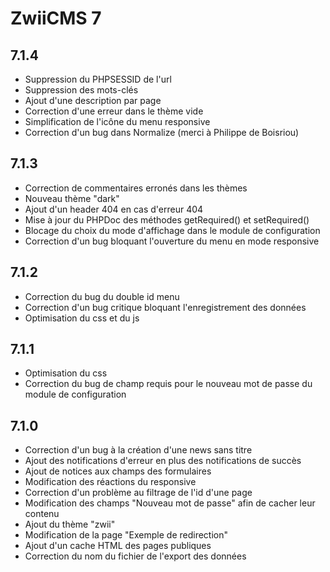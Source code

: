 ZwiiCMS 7
=========

## 7.1.4
* Suppression du PHPSESSID de l'url
* Suppression des mots-clés
* Ajout d'une description par page
* Correction d'une erreur dans le thème vide
* Simplification de l'icône du menu responsive
* Correction d'un bug dans Normalize (merci à Philippe de Boisriou)

## 7.1.3
* Correction de commentaires erronés dans les thèmes
* Nouveau thème "dark"
* Ajout d'un header 404 en cas d'erreur 404
* Mise à jour du PHPDoc des méthodes getRequired() et setRequired()
* Blocage du choix du mode d'affichage dans le module de configuration
* Correction d'un bug bloquant l'ouverture du menu en mode responsive

## 7.1.2
* Correction du bug du double id menu
* Correction d'un bug critique bloquant l'enregistrement des données
* Optimisation du css et du js

## 7.1.1
* Optimisation du css
* Correction du bug de champ requis pour le nouveau mot de passe du module de configuration

## 7.1.0

* Correction d'un bug à la création d'une news sans titre
* Ajout des notifications d'erreur en plus des notifications de succès
* Ajout de notices aux champs des formulaires
* Modification des réactions du responsive
* Correction d'un problème au filtrage de l'id d'une page
* Modification des champs "Nouveau mot de passe" afin de cacher leur contenu
* Ajout du thème "zwii"
* Modification de la page "Exemple de redirection"
* Ajout d'un cache HTML des pages publiques
* Correction du nom du fichier de l'export des données